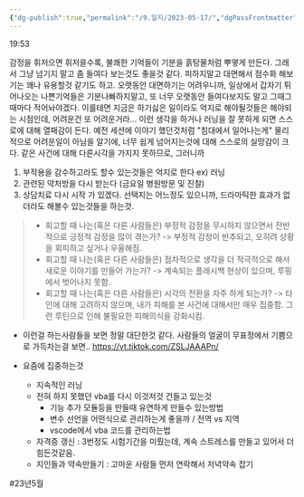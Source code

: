 ```yaml
---
{"dg-publish":true,"permalink":"/9.일지/2023-05-17/","dgPassFrontmatter":true}
---
```



19:53

감정을 휘저으면 휘저을수록, 불쾌한 기억들이 기분을 흙탕물처럼 뿌옇게 만든다. 그래서 그냥 넘기지 말고 좀 들여다 보는것도 좋을것 같다. 피하지말고 대면해서 점수화 해보기는 꽤나 유용할것 같기도 하고. 오랫동안 대면하기는 어려우니까, 일상에서 갑자기 튀어나오는 나쁜기억들은 기분나빠하지말고, 또 너무 오랫동안 들여다보지도 말고 그때그때마다 적어놔야겠다. 이를테면 지금은 하기싫은 일이라도 억지로 해야될것들은 해야되는 시점인데, 어려운건 또 어려운거라... 이런 생각을 하거나 러닝을 잘 못하게 되면 스스로에 대해 열패감이 든다. 예전 세션에 이야기 했던것처럼 "침대에서 일어나는게" 물리적으로 어려운일이 아님을 알기에, 너무 쉽게 넘어지는것에 대해 스스로의 실망감이 크다. 같은 사건에 대해 다른시각을 가지지 못하므로, 그러니까 
1. 부작용을 감수하고라도 할수 있는것들은 억지로 한다 ex) 러닝
2. 관련된 약처방을 다시 받는다 (금요일 병원방문 및 진찰)
3. 상담치료 다시 시작
가 있겠다. 선택지는 어느정도 있으니까, 드라마틱한 효과가 없더라도 해볼수 있는것들을 하는것.

> -   회고할 때 나는(혹은 다른 사람들은) 부정적 감정을 무시하지 않으면서 전반적으로 긍정적 감정을 많이 겪는가? 
       -> 부정적 감정이 반추되고, 오히려 상황을 회피하고 싶거나 우울해짐.
> -   회고할 때 나는(혹은 다른 사람들은) 점차적으로 생각을 더 적극적으로 해서 새로운 이야기를 만들어 가는가?
>     -> 계속되는 플래시백 현상이 있으며, 루핑에서 벗어나지 못함.
> -   회고할 때 나는(혹은 다른 사람들은) 시각의 전환을 자주 하게 되는가?
>     -> 타인에 대해 고려하지 않으며, 내가 피해를 본 사건에 대해서만 매우 집중함. 그런 루틴으로 인해 불필요한 피해의식을 강화시킴.

- 이런걸 하는사람들을 보면 정말 대단한것 같다. 사람들의 얼굴이 무표정에서 기쁨으로 가득차는걸 보면.. https://vt.tiktok.com/ZSLJAAAPn/

- 요즘에 집중하는것
	- 지속적인 러닝
	- 전혀 하지 못했던 vba를 다시 이것저것 건들고 있는것
		- 기능 추가 모듈등을 만들때 유연하게 만들수 있는방법
		- 변수 선언을 어떤식으로 관리하는게 좋을까 / 전역 vs 지역
		- vscode에서 vba 코드를 관리하는법
	- 자격증 갱신 : 3번정도 시험기간을 미뤘는데, 계속 스트레스를 만들고 있어서 더 힘든것같음.
	- 지인들과 약속만들기 : 고마운 사람들 먼저 연락해서 저녁약속 잡기

#23년5월
